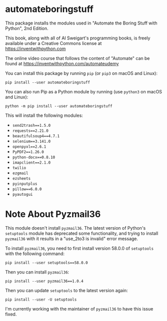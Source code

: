 automateboringstuff
===================


This package installs the modules used in "Automate the Boring Stuff with Python", 2nd Edition.

This book, along with all of Al Sweigart's programming books, is freely available under a Creative Commons license at https://inventwithpython.com

The online video course that follows the content of "Automate" can be found at https://inventwithpython.com/automateudemy

You can install this package by running `pip` (or `pip3` on macOS and Linux):

    pip install --user automateboringstuff

You can also run Pip as a Python module by running (use `python3` on macOS and Linux):

    python -m pip install --user automateboringstuff

This will install the following modules:

* `send2trash==1.5.0`
* `requests==2.21.0`
* `beautifulsoup4==4.7.1`
* `selenium==3.141.0`
* `openpyxl==2.6.1`
* `PyPDF2==1.26.0`
* `python-docx==0.8.10`
* `imapclient==2.1.0`
* `twilio`
* `ezgmail`
* `ezsheets`
* `pyinputplus`
* `pillow==6.0.0`
* `pyautogui`

Note About Pyzmail36
===================

This module doesn't install `pyzmail36`. The latest version of Python's `setuptools` module has deprecated some functionality, and trying to install `pyzmail36` with it results in a "use_2to3 is invalid" error message.

To install `pyzmail36`, you need to first install version 58.0.0 of `setuptools` with the following command:

    pip install --user setuptools==58.0.0

Then you can install `pyzmail36`:

    pip install --user pyzmail36==1.0.4

Then you can update `setuptools` to the latest version again:

    pip install --user -U setuptools

I'm currently working with the maintainer of `pyzmail36` to have this issue fixed.
